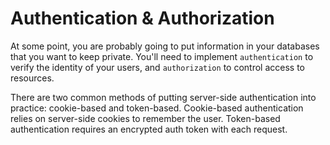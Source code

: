 # Authentication & Authorization

At some point, you are probably going to put information in your databases that you want to keep private. You'll need to implement `authentication` to verify the identity of your users, and `authorization` to control access to resources.  

There are two common methods of putting server-side authentication into practice: cookie-based and token-based. Cookie-based authentication relies on server-side cookies to remember the user.  Token-based authentication requires an encrypted auth token with each request.